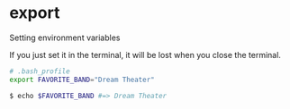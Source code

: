 # export

Setting environment variables

If you just set it in the terminal, it will be lost when you close the terminal.


```bash
# .bash_profile
export FAVORITE_BAND="Dream Theater"
```

```bash
$ echo $FAVORITE_BAND #=> Dream Theater
```
